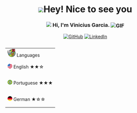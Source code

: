 <h1 align="center"> <img src="https://emojis.slackmojis.com/emojis/images/1531849430/4246/blob-sunglasses.gif?1531849430" width="36"/>Hey! Nice to see you </h1>

<!-- <p align="center">
    <img src="https://readme-jokes.vercel.app/api" alt="vini-garcia"/>
</p> -->

<h3 align="center"> 
    <img src="https://media.giphy.com/media/hvRJCLFzcasrR4ia7z/giphy.gif" width="21"></a> Hi, I'm Vinicius Garcia. <img align="center" alt="GIF" width="30"  src="https://media.giphy.com/media/H6KusZ8pzxtyymblnE/giphy.gif" width="36"/>
</h3>

<p align="center"> 
    <a href="https://github.com/vini-garcia" target="_blank"><img alt="GitHub" src="https://img.shields.io/badge/vini--garcia%20-%20white?logo=github&logoColor=white&labelColor=black&color=black"></a>
    <a href="https://www.linkedin.com/in/vini-garcia/" target="_blank"><img alt="LinkedIn" src="https://img.shields.io/badge/vini--garcia%20-%20white?logo=linkedin&logoColor=white&color=0077B5"></a>
</p>

<table align="right">
    <tr><td><img src="./Flags/languages.svg" width="25"> Languages</a></td></tr>
    <tr><td><p><img src="./Flags/USA.svg" height="15"> English ★★☆</p></td></tr>
    <tr><td><p><img src="./Flags/brazil.png" height="15"> Portuguese ★★★</p></td></tr>
    <tr><td><p><img src="./Flags/germany.svg" height="15"> German ★☆☆</p></td></tr>
</table>
